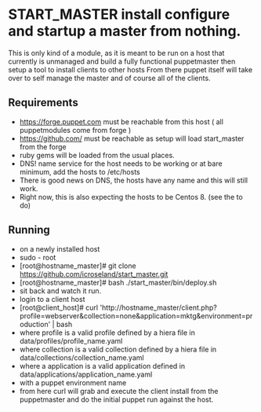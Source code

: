

# START_MASTER install configure and startup a master from nothing.


This is only kind of a module, as it is meant to be run on a host that currently is unmanaged and build a fully functional puppetmaster then setup a tool to install clients to other hosts  From there puppet itself will take over to self manage the master and of course all of the clients.

## Requirements

*  https://forge.puppet.com must be reachable from this host ( all puppetmodules come from forge )
*  https://github.com/ must be reachable as setup will load start_master from the forge
*  ruby gems will be loaded from the usual places. 
*  DNS! name service for the host needs to be working or at bare minimum, add the hosts to /etc/hosts
*  There is good news on DNS, the hosts have any name and this will still work.
*  Right now, this is also expecting the hosts to be Centos 8.  (see the to do)

## Running
*  on a newly installed host 
*  sudo - root
*  [root@hostname_master]#  git clone https://github.com/icroseland/start_master.git
*  [root@hostname_master]#  bash ./start_master/bin/deploy.sh
*  sit back and watch it run.  
*  login to a client host
*  [root@client_host]#   curl 'http://hostname_master/client.php?profile=webserver&collection=none&application=mktg&environment=production'  | bash
*  where profile is a valid profile defined by a hiera file in data/profiles/profile_name.yaml
*  where collection is a valid collection defined by a hiera file in data/collections/collection_name.yaml
*  where a application is a valid application defined in data/applications/application_name.yaml
*  with a puppet environment name
*  from here curl will grab and execute the client install from the puppetmaster and do the initial puppet run against the host.

